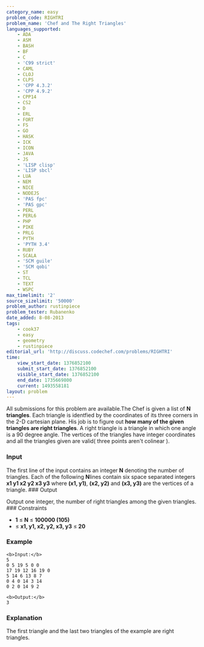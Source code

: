 ```yaml
---
category_name: easy
problem_code: RIGHTRI
problem_name: 'Chef and The Right Triangles'
languages_supported:
    - ADA
    - ASM
    - BASH
    - BF
    - C
    - 'C99 strict'
    - CAML
    - CLOJ
    - CLPS
    - 'CPP 4.3.2'
    - 'CPP 4.9.2'
    - CPP14
    - CS2
    - D
    - ERL
    - FORT
    - FS
    - GO
    - HASK
    - ICK
    - ICON
    - JAVA
    - JS
    - 'LISP clisp'
    - 'LISP sbcl'
    - LUA
    - NEM
    - NICE
    - NODEJS
    - 'PAS fpc'
    - 'PAS gpc'
    - PERL
    - PERL6
    - PHP
    - PIKE
    - PRLG
    - PYTH
    - 'PYTH 3.4'
    - RUBY
    - SCALA
    - 'SCM guile'
    - 'SCM qobi'
    - ST
    - TCL
    - TEXT
    - WSPC
max_timelimit: '2'
source_sizelimit: '50000'
problem_author: rustinpiece
problem_tester: Rubanenko
date_added: 8-08-2013
tags:
    - cook37
    - easy
    - geometry
    - rustinpiece
editorial_url: 'http://discuss.codechef.com/problems/RIGHTRI'
time:
    view_start_date: 1376852100
    submit_start_date: 1376852100
    visible_start_date: 1376852100
    end_date: 1735669800
    current: 1493558181
layout: problem
---
```

All submissions for this problem are available.The Chef is given a list of **N triangles**. Each triangle is identfied by the coordinates of its three corners in the 2-D cartesian plane. His job is to figure out **how many of the given triangles are right triangles**. A right triangle is a triangle in which one angle is a 90 degree angle. The vertices of the triangles have integer coordinates and all the triangles given are valid( three points aren't colinear ).

### Input

The first line of the input contains an integer **N** denoting the number of triangles. Each of the following **N**lines contain six space separated integers **x1 y1 x2 y2 x3 y3** where **(x1, y1)**, **(x2, y2)** and **(x3, y3)** are the vertices of a triangle. ### Output

Output one integer, the number of right triangles among the given triangles. ### Constraints

- **1** ≤ **N** ≤ **100000 (105)**
- ≤ **x1, y1, x2, y2, x3, y3** ≤ **20**

### Example

```
<b>Input:</b>
5
0 5 19 5 0 0
17 19 12 16 19 0
5 14 6 13 8 7
0 4 0 14 3 14
0 2 0 14 9 2

<b>Output:</b>
3

```
### Explanation

The first triangle and the last two triangles of the example are right triangles.